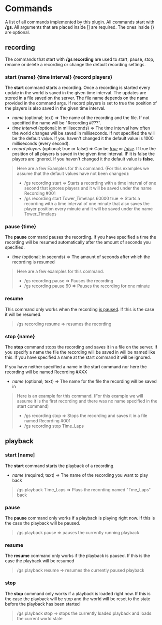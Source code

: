 # Commands

A list of all commands implemented by this plugin. All commands start with **/gs**. All arguments that are placed inside [] are required. The ones inside {} are optional.

## recording

The commands that start with **/gs recording** are used to start, pause, stop, rename or delete a recording or change the default recording settings.

### start {name} {time interval} {record players}

The **start** command starts a recording. Once a recording is started every update in the world is saved in the given time interval. The updates are stored in a file saved on the server. The file name depends on the name provided in the command args. If record players is set to true the position of the players is also saved in the given time interval. 

- *name* (optional; text) => The name of the recording and the file. If not specified the name will be "Recording #???".
- *time interval* (optional; in milliseconds) => The time interval how often the world changes will be saved in milliseconds. If not specified the will be the default value. If you haven't changed it the default value is 1000 milliseconds (every second).
- *record players* (optional; true or false) => Can be *<u>true</u>* or *<u>false</u>*. If true the position of all players is saved in the given time interval. IF it is false the players are ignored. If you haven't changed it the default value is **false**.

> Here are a few Examples for this command. (For this examples we assume that the default values have not been changed):
>
> - /gs recording start => Starts a recording with a time interval of one second that ignores players and it will be saved under the name Recording #001
> - /gs recording start Tower_Timelaps 60000 true => Starts a recording with a time interval of one minute that also saves the player position every minute and it will be saved under the name Tower_Timelaps

### pause {time}

The **pause** command pauses the recording. If you have specified a time the recording will be resumed automatically after the amount of seconds you specified. 

- *time* (optional; in seconds) => The amount of seconds after which the recording is resumed

> Here are a few examples for this command.
>
> - /gs recording pause => Pauses the recording
> - /gs recording pause 60 => Pauses the recording for one minute

### resume

This command only works when the recording <u>is paused</u>. If this is the case it will be resumed. 

> /gs recording resume => resumes the recording 

### stop {name}

The **stop** command stops the recording and saves it in a file on the server. If you specify a name the file the recording will be saved in will be named like this. If you have specified a name at the start command it will be ignored.

If you have neither specified a name in the start command nor here the recording will be named Recording #XXX

- *name* (optional; text) => The name for the file the recording will be saved in

> Here is an example for this command. (For this example we will assume it is the first recording and there was no name specified in the start command)
>
> - /gs recording stop => Stops the recording and saves it in a file named Recording #001
> - /gs recording stop Time_Laps

## playback

### start [name]

The **start** command starts the playback of a recording.

- *name* (required; text) => The name of the recording you want to play back

> /gs playback Time_Laps => Plays the recording named "Tme_Laps" back

### pause

The **pause** command only works if  a playback is playing right now. If this is the case the playback will be paused.

> /gs playback pause => pauses the currently running playback

### resume

The **resume** command only works if the playback is paused. If this is the case the playback will be resumed

> /gs playback resume => resumes the currently paused playback

### stop

The **stop** command only works if a playback is loaded right now. If this is the case the playback will be stop and the world will be reset to the state before the playback has been started

> /gs playback stop => stops the currently loaded playback and loads the current world state

